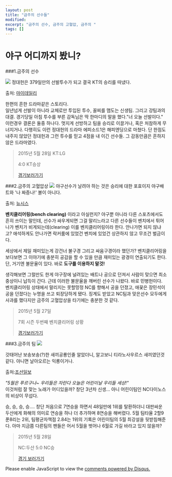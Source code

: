 ```yaml
---
layout: post
title: "금주의 선수들" 
modified:
excerpt: "금주의 선수, 금주의 고혈압, 금주의 "
tags: []
---
```

# 야구 어디까지 봤니?

###1.금주의 선수

![](http://cdn.mydaily.co.kr/FILES/201505/201505281813922223_1.jpg)
정대헌은 379일만의 선발투수가 되고 결국 KT의 승리를 따냈다. 


출처: [마이데일리](http://cdn.mydaily.co.kr/FILES/201505/201505281813922223_1.jpg)

한편의 흔한 드라마같은 스토리다.  
일년넘게 선발이 아니라 교체로만 투입된 투수, 꼴찌를 맴도는 신생팀. 그리고 강팀과의 대결. 경기당일 아침 투수를 부른 감독님은 딱 한마디의 말을 했다."너 오늘 선발이다."  
이런경우 결론은 둘중 하나다. 멋지게 선방하고 팀을 승리로 이끌거나, 혹은 처참하게 무너지거나. 다행히도 이런 정대헌의 드라마 에피소드1은 해피엔딩으로 마쳤다. 단 한점도 내주지 않았던 정대헌과 그런 투수를 믿고 4점을 내 이긴 선수들. 그 감동만큼은 흔하지 않은 드라마였다.  

>2015년 5월 28일 KT:LG
> 
>4:0 KT승상
> 
>[경기보러가기](http://www.koreabaseball.com/KboTv/Highlight/View.aspx?boardSe=15729&leagueId=1&seriesId=0&gameId=20150528KTLG0)

###2.금주의 고혈압상
![](http://spnimage.edaily.co.kr/images/photo/files/NP/S/2013/08/PS13081400312.jpg)
야구선수가 날려야 하는 것은 승리에 대한 포효이지 야구배트와 '나 짜증나!' 볼이 아니다. 

출처: [뉴시스](http://spnimage.edaily.co.kr/images/photo/files/NP/S/2013/08/PS13081400312.jpg)  


**벤치클리어링(bench clearing)** 이라고 아실런지? 야구뿐 아니라 다른 스포츠에서도 흔히 쓰이는 말인데, 선수가 싸우게되면 그걸 말리느라고 다른 선수들이 벤치에서 튀어나가 벤치가 비게되는데(clearing) 이를 벤치클리어링이라 한다. 안나가면 되지 않냐고? 애석하게도 안나가면 락커룸에 있었건 벤치에 있었건 상관하지 않고 무조건 벌금이다.  


세상에서 제일 재미있는게 강건너 불구경 그리고 싸움구경이라 했던가? 벤치클리어링을 보다보면 그 이야기에 충분히 공감을 할 수 있을 만큼 재미있는 광경이 연출되기도 한다. 단, 거기엔 불문율이 있다. 바로 **도구를 이용하지 말것!**  


생각해보면 그럴만도 한게 야구장에 널려있는 배트나 공으로 던져서 사람이 맞으면 최소 중상이니 납득이 간다. 근데 이러한 불문율을 깨버린 선수가 나왔다. 바로 민병헌이다. 벤치클리어링 상태에서 말리지는 못할망정 NC를 향해서 공을 던졌고, 애꿎은 장민석이 공을 던졌다는 누명을 쓰고 퇴장당하게 됐다. 징계도 받았고 NC팀과 맞은선수 모두에게 사과를 했다지만 금주의 고혈압상을 타기에는 충분한 것 같다.  

>2015년 5월 27일
> 
>7회 시즌 두번째 벤치클리어링 상황
> 
>[경기보러가기](https://www.youtube.com/watch?v=92xRGy78IFg)

###3.금주의 팀
![](http://image.chosun.com/sitedata/image/201505/29/2015052901192_0.jpg)

갓태어난 보송보송(?)한 새끼공룡인줄 알았더니, 알고보니 티라노사우르스 새끼였던것 같다. 아니면 날아오르는 익룡이거나. 

출처:[조선일보](http://image.chosun.com/sitedata/image/201505/29/2015052901192_0.jpg)  


*"5월은 푸르구나~ 우리들은 자란다 오늘은 어린이날 우리들 세상!"*  
이것처럼 잘 맞는 노래가 어디있을까? 창단 3년차 신생... 아니 어린이팀인 NC다이노스의 비상이 무섭다.

승, 승, 승, 승....  창단 처음으로 7연승을 하면서 48일만에 1위를 탈환하더니 대판싸운 두산에게 화해의 의미로 연승을 하나 더 추가하며 8연승을 해버렸다. 5월 팀타율 2할9푼8리는 2위, 팀평균자책점 2.84는 1위의 기록은 어린이팀의 5월 최강설을 뒷받침해준다. 아마 지금쯤 다른팀의 팬들은 어서 5월을 벗어나 6월로 가길 바라고 있지 않을까?

>2015년 5월 28일
> 
>NC:두산 5:0 NC승
> 
>[경기 보러가기](http://www.koreabaseball.com/KboTv/Highlight/View.aspx?boardSe=15726&leagueId=1&seriesId=0&gameId=20150528OBNC0)



<div id="disqus_thread"></div>
<script type="text/javascript">
    /* * * CONFIGURATION VARIABLES * * */
    var disqus_shortname = 'utuutu';
    
    /* * * DON'T EDIT BELOW THIS LINE * * */
    (function() {
        var dsq = document.createElement('script'); dsq.type = 'text/javascript'; dsq.async = true;
        dsq.src = '//' + disqus_shortname + '.disqus.com/embed.js';
        (document.getElementsByTagName('head')[0] || document.getElementsByTagName('body')[0]).appendChild(dsq);
    })();
</script>
<noscript>Please enable JavaScript to view the <a href="https://disqus.com/?ref_noscript" rel="nofollow">comments powered by Disqus.</a></noscript>



